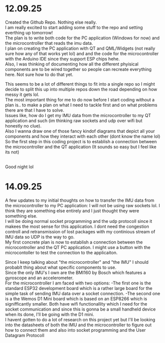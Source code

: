 # 12.09.25
<p>Created the Github Repo. Nothing else really.<br>
I am really excited to start adding some stuff to the repo and setting everthing up tomorrow!<br>
The plan is to write both code for the PC application (Windows for now) and the microcontroller that reads the imu data.<br>
I plan on creating the PC application with QT and QML/Widgets (not really sure how any of that works yet lol) and and the code for the microcontroller with the Arduino IDE since they support ESP chips hehe.<br>
Also, I was thinking of documenting how all the different phyisical components are to be wired together so people can recreate everything here. Not sure how to do that yet.</p>

<p>This seems to be a lot of different things to fit into a single repo so I might decide to split this up into multiple repos down the road depending on how messy it gets lol.<br>
The most important thing for me to do now before I start coding without a plan is.. to make a plan on what I need to tackle first and on what problems there are that I have to solve.<br>
Issues like, how do I get my IMU data from the microcontroller to my QT application and such (im thinking raw sockets and udp over wifi but honestly no clue).<br>
Also I wanna draw one of those fancy kindof diagrams that depict all your components and how they interact with each other (dont know the name lol)<br>
So the first step in this coding project is to establish a connection between the microcontroller and the QT application (It sounds so easy but I feel like its not)</p>

<br>Good night lol

# 14.09.25
<p>A few updates to my initial thoughts on how to transfer the IMU data from the microcontroller to my PC application: I will not be using raw sockets lol. I think they are something else entirely and I just thought they were something else.<br>
I will be doing normal socket programming and the udp protocoll since it makees the most sense for this application. I dont need the congestion controll and retransmission of lost packages with my continious stream of IMU data so UDP is the way to go.<br>
My first concrete plan is now to establish a connection between the microcontroller and the QT PC application. I might use a button with the microcontoller to test the connection to the applicaiton.<br></p>

<p>Since I keep talking about "the microcontroller" and "the IMU" I should probablt thing about what specific components to use.<br>
Since the only IMU's I own are the BMI160 by Bosch which features a gyroscope and an accelerometer.<br>
For the microcontroller I am faced with two options: 
-The first one is the standard ESP32 development board which is a rather large board for the simple task of sending IMU data over a socket connection.
-The second one is a the Wemos D1 Mini board which is based on an ESP8266 which is signifficantly smaller.
Both have wifi functionallity which I need for the socket communication and since this is gonna be a small handheld device when its done, I'll be going with the D1 mini.<br>
I havent gotten to do a lot of research on this project yet but I'll be looking into the datasheets of both the IMU and the microcontroller to figure out how to connect them and also into socket programming and the User Datagram Protocoll</p>
